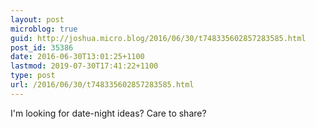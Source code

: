 ```yaml
---
layout: post
microblog: true
guid: http://joshua.micro.blog/2016/06/30/t748335602857283585.html
post_id: 35386
date: 2016-06-30T13:01:25+1100
lastmod: 2019-07-30T17:41:22+1100
type: post
url: /2016/06/30/t748335602857283585.html
---
```

I'm looking for date-night ideas? Care to share?
